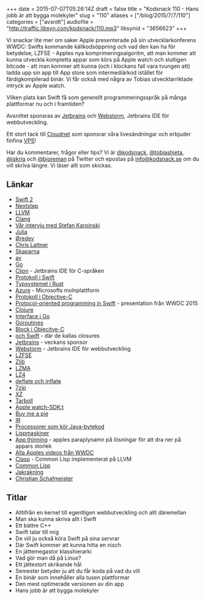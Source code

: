 +++
date = 2015-07-07T05:26:14Z
draft = false
title = "Kodsnack 110 - Hans jobb är att bygga molekyler"
slug = "110"
aliases = ["/blog/2015/7/7/110"]
categories = ["avsnitt"]
audiofile = "http://traffic.libsyn.com/kodsnack/110.mp3"
libsynid = "3656623"
+++

Vi snackar lite mer om saker Apple presenterade på sin utvecklarkonferens WWDC: Swifts kommande källkodsöppning och vad den kan ha för betydelse, LZFSE - Apples nya komprimeringsalgoritm, att man kommer att kunna utveckla kompletta appar som körs på Apple watch och slutligen bitcode - att man kommer att kunna (och i klockans fall vara tvungen att) ladda upp sin app till App store som intermediärkod istället för färdigkompilerad binär. Vi får också med några av Tobias utvecklarriktade intryck av Apple watch.

Vilken plats kan Swift få som generellt programmeringsspråk på många plattformar nu och i framtiden?

Avsnittet sponsras av [Jetbrains](https://www.jetbrains.com/) och [Webstorm](http://www.jetbrains.com/kodsnack-webstorm), Jetbrains IDE för webbutveckling.

Ett stort tack till [Cloudnet](http://www.cloudnet.se) som sponsrar våra livesändningar och erbjuder finfina  [VPS](http://en.wikipedia.org/wiki/Virtual_private_server)!

Har du kommentarer, frågor eller tips? Vi är [@kodsnack](https://www.twitter.com/kodsnack), [@tobiashieta](https://www.twitter.com/tobiashieta), [@iskrig](https://www.twitter.com/iskrig) och [@bjoreman](https://www.twitter.com/bjoreman) på Twitter och epostas på [info@kodsnack.se](mailto:info@kodsnack.se) om du vill skriva längre. Vi läser allt som skickas.

## Länkar ##
* [Swift 2](https://developer.apple.com/swift/blog/?id=29)
* [Nextstep](https://en.wikipedia.org/wiki/NeXTSTEP)
* [LLVM](https://en.wikipedia.org/wiki/LLVM)
* [Clang](https://en.wikipedia.org/wiki/Clang)
* [Vår intervju med Stefan Karpinski](http://kodsnack.se/80/)
* [Julia](http://julialang.org/)
* [Øredev](http://oredev.org/)
* [Chris Lattner](https://en.wikipedia.org/wiki/Chris_Lattner)
* [Skaparna](https://en.wikipedia.org/wiki/Robert_Griesemer)
* [av](https://en.wikipedia.org/wiki/Ken_Thompson)
* [Go](https://en.wikipedia.org/wiki/Rob_Pike)
* [Clion](https://www.jetbrains.com/clion/?utm_source=kodsnack&utm_medium=sponslink&utm_content=clionge&utm_campaign=clion) - Jetbrains IDE för C-språken
* [Protokoll i Swift](https://developer.apple.com/library/ios/documentation/Swift/Conceptual/Swift_Programming_Language/Protocols.html)
* [Typsystemet i Rust](https://doc.rust-lang.org/stable/reference.html#type-system)
* [Azure](https://en.wikipedia.org/wiki/Microsoft_Azure) - Microsofts molnplattform
* [Protokoll i Objective-C](https://developer.apple.com/library/ios/documentation/Cocoa/Conceptual/ProgrammingWithObjectiveC/WorkingwithProtocols/WorkingwithProtocols.html)
* [Protocol-oriented programming in Swift](https://developer.apple.com/videos/wwdc/2015/?id=408) - presentation från WWDC 2015
* [Clojure](http://clojure.org/)
* [Interface i Go](http://jordanorelli.com/post/32665860244/how-to-use-interfaces-in-go)
* [Goroutines](https://tour.golang.org/concurrency/1)
* [Block i Objecitve-C](https://developer.apple.com/library/mac/documentation/Cocoa/Conceptual/ProgrammingWithObjectiveC/WorkingwithBlocks/WorkingwithBlocks.html)
* [och Swift](https://developer.apple.com/library/prerelease/ios/documentation/Swift/Conceptual/Swift_Programming_Language/Closures.html) - där de kallas closures
* [Jetbrains](https://www.jetbrains.com/) - veckans sponsor
* [Webstorm](http://www.jetbrains.com/kodsnack-webstorm) - Jetbrains IDE för webbutveckling
* [LZFSE](https://developer.apple.com/library/prerelease/ios/documentation/Performance/Reference/Compression/index.html)
* [Zlib](https://en.wikipedia.org/wiki/Zlib)
* [LZMA](https://en.wikipedia.org/wiki/Lempel%E2%80%93Ziv%E2%80%93Markov_chain_algorithm)
* [LZ4](https://en.wikipedia.org/wiki/LZ4_%28compression_algorithm%29)
* [deflate och inflate](https://en.wikipedia.org/wiki/DEFLATE)
* [7zip](https://en.wikipedia.org/wiki/7-Zip)
* [XZ](https://en.wikipedia.org/wiki/Xz)
* [Tarboll](https://en.wikipedia.org/wiki/Tar_%28computing%29)
* [Apple watch-SDK:t](https://developer.apple.com/watchkit/)
* [Buy me a pie](http://buymeapie.com/)
* [IR](https://en.wikipedia.org/wiki/Intermediate_language#Intermediate_representation)
* [Processorer som kör Java-bytekod](https://en.wikipedia.org/wiki/Java_processor)
* [Lispmaskiner](https://en.wikipedia.org/wiki/Lisp_machine)
* [App thinning](https://developer.apple.com/library/prerelease/watchos/documentation/IDEs/Conceptual/AppDistributionGuide/AppThinning/AppThinning.html) - apples paraplynamn på lösningar för att dra ner på appars storlek
* [Alla Apples videos från WWDC](https://developer.apple.com/videos/wwdc/2015/)
* [Clasp](https://www.youtube.com/watch?v=8X69_42Mj-g) - Common Lisp implementerat på LLVM
* [Common Lisp](https://en.wikipedia.org/wiki/Common_Lisp)
* [Jakrakning](https://en.wiktionary.org/wiki/yak_shaving)
* [Christian Schafmeister](https://github.com/drmeister)

## Titlar ##
* Alltifrån en kernel till egentligen webbutveckling och allt däremellan
* Man ska kunna skriva allt i Swift
* Ett bättre C++
* Swift talar till mig
* De vill ju också köra Swift på sina servrar
* Där Swift kommer att kunna hitta en nisch
* En jättemegastor klasshierarki
* Vad gör man då på Linux?
* Ett jättestort skrikande hål
* Semester betyder ju att du får koda på vad du vill
* En binär som innehåller alla tusen plattformar
* Den mest optimerade versionen av din app
* Hans jobb är att bygga molekyler